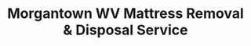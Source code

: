 ---
layout: location.njk
title: Morgantown WV Mattress Removal & Disposal Service
description: Professional mattress removal in Morgantown, West Virginia. Next-day pickup  Licensed service for WVU students, Suncrest area, and all neighborhoods.
permalink: /mattress-removal/west-virginia/morgantown/
city: Morgantown
state: West Virginia
stateSlug: west-virginia
coordinates:
  lat: 39.6295
  lng: -79.9553
pricing:
  startingPrice: 125
  single: 125
  queen: 155
  king: 180
  boxSpring: 30
neighborhoods:
  - name: "Downtown/WVU Campus"
    zipCodes: ["26505"]
  - name: "Suncrest"
    zipCodes: ["26505"]
  - name: "Sunnyside"
    zipCodes: ["26505"]
  - name: "Sabraton"
    zipCodes: ["26505"]
  - name: "Star City"
    zipCodes: ["26505"]
  - name: "Evansdale"
    zipCodes: ["26506"]
  - name: "South Park"
    zipCodes: ["26501"]
  - name: "Woodburn"
    zipCodes: ["26505"]
  - name: "First Ward"
    zipCodes: ["26501"]
  - name: "Second Ward"
    zipCodes: ["26501"]
  - name: "Greenmont"
    zipCodes: ["26508"]
  - name: "South Hills"
    zipCodes: ["26501"]
  - name: "Wiles Hill"
    zipCodes: ["26505"]
  - name: "North Hills"
    zipCodes: ["26508"]
  - name: "Jerome Park"
    zipCodes: ["26501"]
  - name: "Mileground"
    zipCodes: ["26505"]
zipCodes: 
  - "26501"
  - "26502"
  - "26504"
  - "26505"
  - "26506"
  - "26508"
recyclingPartners:
  - "Monongalia County Solid Waste"
  - "Waste Management Morgantown"
  - "Republic Services WV"
  - "WVU Environmental Services"
localRegulations: "Monongalia County operates solid waste programs requiring licensed private haulers for residential collection with specific municipal oversight protocols. Morgantown's status as West Virginia's premier college town creates specialized waste coordination requirements with university housing protocols and student move timing. West Virginia lacks extended producer responsibility legislation for mattresses, making private removal essential. Our service eliminates coordination requirements with WVU housing protocols, semester scheduling constraints, private hauler coordination delays, and Monongalia County compliance documentation, providing convenient pickup for university students managing semester schedules, faculty managing academic timing, and families throughout Morgantown's distinctive neighborhoods balancing college town energy with mountain community living."
nearbyCities:
  - name: "Charleston"
    distance: "150 miles"
    isSuburb: false
  - name: "Huntington"
    distance: "85 miles"
    isSuburb: false
reviews:
  count: 198
  featured:
    - reviewer: "Jake M."
      rating: 5
      text: "Perfect for WVU students - they worked around my semester schedule and handled pickup from my Sunnyside apartment."
      neighborhood: "Sunnyside"
    - reviewer: "Dr. Amanda R."
      rating: 5
      text: "Living in Suncrest means dealing with university housing transitions. These guys understood all the timing requirements and made pickup seamless. Arrived on time, handled our king mattress and box spring carefully, and coordinated perfectly with our faculty housing move. Excellent service for anyone in the university community."
      neighborhood: "Suncrest"
    - reviewer: "Chris T."
      rating: 5
      text: "Great service downtown near campus. Quick scheduling, professional team, fair pricing."
      neighborhood: "Downtown/WVU Campus"
faqs:
  - question: "How quickly can you remove mattresses in Morgantown?"
    answer: "Next-day pickup available throughout Morgantown's neighborhoods, WVU campus area, and student housing communities, accommodating semester schedules, university housing requirements, and academic timing."
  - question: "Do you serve all Morgantown neighborhoods and ZIP codes?" 
    answer: "Complete coverage from Downtown WVU Campus to Suncrest, Sunnyside to Star City, across ZIP codes 26501-26508 including all student housing and residential areas throughout Monongalia County."
  - question: "What's included in your $125 Morgantown pickup fee?"
    answer: "Base price covers pickup, loading, transportation, and eco-friendly disposal for one mattress through our West Virginia-licensed network. Box springs add $30 each."
  - question: "How does this compare to Monongalia County disposal options?"
    answer: "We eliminate coordination requirements with county waste programs, WVU housing protocols, semester scheduling constraints, and private hauler coordination delays, providing convenient pickup since student housing areas have specialized disposal requirements."
  - question: "Can you handle WVU student housing and campus area access?"
    answer: "Absolutely. Our team understands Morgantown's university housing protocols, student scheduling needs, and coordinates around semester timing and academic schedules efficiently."
  - question: "Do you accommodate WVU students and university schedules?"
    answer: "Yes, we work around semester schedules, university housing requirements, student move timing, and the unique needs of students and faculty in Morgantown's academic community."
  - question: "Are you licensed for waste removal in West Virginia and Monongalia County?"
    answer: "We maintain all required West Virginia and Monongalia County permits with comprehensive insurance, providing compliant disposal through our nationwide recycling network."
  - question: "What payment methods do you accept in Morgantown?"
    answer: "All major credit cards, cash, and invoicing options for WVU students and faculty, Monongalia County families, and university community members."
schema:
  "@type": "LocalBusiness"
  name: "A Bedder World Morgantown"
  address:
    "@type": "PostalAddress"
    addressLocality: "Morgantown"
    addressRegion: "WV"
    addressCountry: "US"
  geo:
    "@type": "GeoCoordinates" 
    latitude: 39.6295
    longitude: -79.9553
  telephone: "(720) 263-6094"
  priceRange: "$125-$180"
  aggregateRating:
    "@type": "AggregateRating"
    ratingValue: 4.9
    reviewCount: 198
pageContent:
  heroDescription: "Professional mattress removal in Morgantown with next-day pickup  Serving WVU students, faculty housing, and all neighborhoods. Over 1 million mattresses recycled nationwide."
  
  aboutService: "Our Morgantown mattress removal service delivers professional, next-day pickup designed for university students, faculty, and families in West Virginia's premier college town. Starting at just $125, we handle the heavy lifting while you focus on studies, research, or enjoying life in the Mountain State's most vibrant academic community. As home to West Virginia University's 24,200 students and faculty, Morgantown's population nearly doubles to 70,000 during the academic year, creating unique scheduling demands that require flexible, reliable service. We understand Morgantown's distinctive neighborhoods, from Downtown's campus energy to Suncrest's faculty housing, Sunnyside's student apartments to Star City's family communities. Our licensed team eliminates the hassle - no WVU housing protocol delays, no Monongalia County compliance complications, no semester scheduling conflicts - just professional mattress removal coordinated around academic timing, student moves, and busy family life throughout West Virginia's most educated city."

  serviceAreasIntro: "Our licensed pickup teams serve all Morgantown neighborhoods with university-focused reliability, from Downtown WVU Campus student housing requiring semester coordination to Suncrest faculty areas with academic scheduling needs. We coordinate seamlessly across Sunnyside's student neighborhoods, Star City's family areas, Evansdale campus zones, and all Monongalia County residential communities. Every pickup includes careful handling, prompt arrival, and complete cleanup - whether you're in student housing, faculty residence, or family subdivision. Our service respects Morgantown's unique academic character while focusing on what matters most: reliable, affordable mattress removal that works around semester schedules and busy university life throughout West Virginia's top college town."

  environmentalImpact: "Environmental stewardship reflects Morgantown's commitment to sustainable practices as home to West Virginia University and the state's most educated community. Our Morgantown operations have recycled 1,782 mattresses, preventing approximately 53,460 cubic feet from regional landfills while recovering over 160 tons of steel springs, 71 tons of foam, and 36 tons of textile materials for manufacturing reuse. This systematic approach supports West Virginia's environmental leadership, complements WVU's sustainability initiatives, and reinforces Morgantown's role as a responsible community where academic excellence and environmental stewardship create sustainable innovation while preserving Appalachian resources throughout West Virginia's premier university destination."

  howItWorksScheduling: "Book online or call (720) 263-6094 for next-day pickup that accommodates university schedules. We coordinate around semester timing, student housing requirements, and faculty schedules. Flexible scheduling available for WVU students managing academic deadlines and move dates."

  howItWorksService: "Our uniformed team arrives on time with all equipment needed for safe mattress removal from student housing or family homes. We handle stairs, narrow hallways, and campus area access requirements with care. Complete service includes loading, transportation, and eco-friendly disposal through our West Virginia-licensed network - all for one transparent price with no hidden fees."

  howItWorksDisposal: "Every mattress is responsibly recycled through our certified network, recovering steel springs, foam, and fabric for reuse. This eco-friendly approach supports Morgantown's environmental values and WVU's sustainability goals. You get professional service plus environmental responsibility - perfect for conscientious students and families in West Virginia's academic capital."

  sidebarStats:
    mattressesRemoved: "1,782"
---